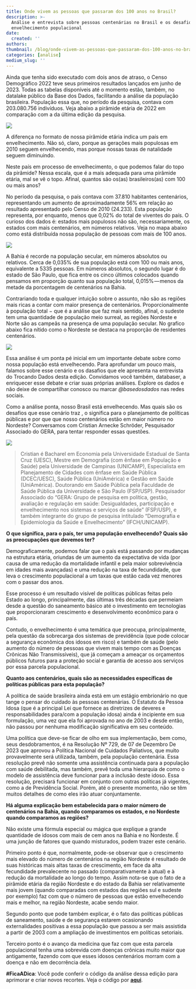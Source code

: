 ```yaml
---
title: Onde vivem as pessoas que passaram dos 100 anos no Brasil?
description: >-
  Análise e entrevista sobre pessoas centenárias no Brasil e os desafios do
  envelhecimento populacional
date:
  created: ''
authors:
thumbnail: /blog/onde-vivem-as-pessoas-que-passaram-dos-100-anos-no-brasil/image_0.png
categories: [analise]
medium_slug: ''
---
```

Ainda que tenha sido executado com dois anos de atraso, o Censo Demográfico 2022 teve seus primeiros resultados lançados em junho de 2023. Todas as tabelas disponíveis até o momento estão, também, no datalake público da Base dos Dados, facilitando a análise da população brasileira. População essa que, no período da pesquisa, contava com 203.080.756 indivíduos. Veja abaixo a pirâmide etária de 2022 em comparação com a da última edição da pesquisa.

<Image src="/blog/onde-vivem-as-pessoas-que-passaram-dos-100-anos-no-brasil/image_0.png"/>

A diferença no formato de nossa pirâmide etária indica um país em envelhecimento. Não só, claro, porque as gerações mais populosas em 2010 seguem envelhecendo, mas porque nossas taxas de natalidade seguem diminuindo.

Neste país em processo de envelhecimento, o que podemos falar do topo da pirâmide? Nessa escala, que é a mais adequada para uma pirâmide etária, mal se vê o topo. Afinal, quantos são os(as) brasileiros(as) com 100 ou mais anos?

No período da pesquisa, o país contava com 37.810 habitantes centenários, representando um aumento de aproximadamente 56% em relação ao resultado apresentado pelo Censo de 2010 (24.233). Esta população representa, por enquanto, menos que 0,02% do total de viventes do país. O curioso dos dados é: estados mais populosos não são, necessariamente, os estados com mais centenários, em números relativos. Veja no mapa abaixo como está distribuída nossa população de pessoas com mais de 100 anos.

<Image src="/blog/onde-vivem-as-pessoas-que-passaram-dos-100-anos-no-brasil/image_1.png"/>

A Bahia é recorde na população secular, em números absolutos ou relativos. Cerca de 0,035% de sua população está com 100 ou mais anos, equivalente a 5335 pessoas. Em números absolutos, o segundo lugar é do estado de São Paulo, que fica entre os cinco últimos colocados quando pensamos em proporção quanto sua população total, 0,015% — menos da metade da porcentagem de centenários na Bahia.

Contrariando toda e qualquer intuição sobre o assunto, não são as regiões mais ricas a contar com maior presença de centenários. Proporcionalmente à população total − que é a análise que faz mais sentido, afinal, o sudeste tem uma quantidade de população meio surreal, as regiões Nordeste e Norte são as campeãs na presença de uma população secular. No grafico abaixo fica nítido como o Nordeste se destaca na proporção de residentes centenários.

<Image src="/blog/onde-vivem-as-pessoas-que-passaram-dos-100-anos-no-brasil/image_2.png"/>

Essa análise é um ponta pé inicial em um importante debate sobre como nossa população está envelhecendo. Para aprofundar um pouco mais, falamos sobre esse cenário e os dasafios que ele apresenta na entrevista do Trocando Dados desta edição. Convidamos você também, databaser, a enriquecer esse debate e criar suas próprias análises. Explore os dados e não deixe de compartilhar conosco ou marcar *@basedosdados* nas redes sociais.

Como a análise ponta, nosso Brasil está envelhecendo. Mas quais são os desafios que esse cenário traz , o significa para o planejamento de políticas públicas e por que que nosso centenários estão em maior número no Nordeste? Conversamos com Cristian Arnecke Schröder, Pesquisador Associado do GERA, para tentar responder essas questões.

<Image src="/blog/onde-vivem-as-pessoas-que-passaram-dos-100-anos-no-brasil/image_3.png"/>

> Cristian é Bacharel em Economia pela Universidade Estadual de Santa Cruz (UESC), Mestre em Demografia (com ênfase em População e Saúde) pela Universidade de Campinas (UNICAMP), Especialista em Planejamento de Cidades com ênfase em Saúde Pública (DCEC/UESC), Saúde Pública (UniAmérica) e Gestão em Saúde (UniAmérica). Doutorando em Saúde Pública pela Faculdade de Saúde Pública da Universidade e São Paulo (FSP/USP). Pesquisador Associado do “GERA: Grupo de pesquisa em política, gestão, avaliação e regulação em saúde: Desigualdades, participação e envelhecimento nos sistemas e serviços de saúde” (FSP/USP), e também integrante do grupo de pesquisa intitulado “Demografia e Epidemiologia da Saúde e Envelhecimento” (IFCH/UNICAMP).

**O que significa, para o país, ter uma população envelhecendo? Quais são as preocupações que devemos ter?**

Demograficamente, podemos falar que o país está passando por mudanças na estrutura etária, oriundas de um aumento da expectativa de vida (por causa de uma redução da mortalidade infantil e pela maior sobrevivência em idades mais avançadas) e uma redução na taxa de fecundidade, que leva o crescimento populacional a um taxas que estão cada vez menores com o passar dos anos.

Esse processo é um resultado visível de políticas públicas feitas pelo Estado ao longo, principalmente, das últimas três décadas que permeiam desde a questão do saneamento básico até o investimento em tecnologias que proporcionaram crescimento e desenvolvimento econômico para o país.

Contudo, o envelhecimento é uma temática que preocupa, principalmente, pela questão da sobrecarga dos sistemas de previdência (que pode colocar a segurança econômica dos idosos em risco) e também de saúde (pelo aumento do número de pessoas que vivem mais tempo com as Doenças Crônicas Não Transmissíveis), que já começam a ameaçar os orçamentos públicos futuros para a proteção social e garantia de acesso aos serviços por essa parcela populacional.

**Quanto aos centenários, quais são as necessidades específicas de políticas públicas para esta população?**

A política de saúde brasileira ainda está em um estágio embrionário no que tange o pensar do cuidado às pessoas centenárias. O Estatuto da Pessoa Idosa (que é a principal Lei que fornece as diretrizes de deveres e responsabilidades para/com a população idosa) ainda é incipiente em sua formulação, uma vez que ela foi aprovada no ano de 2003 e desde então, não passou por nenhuma modificação significativa em seu conteúdo.

Uma política que deve-se ficar de olho em sua implementação, bem como, seus desdobramentos, é na Resolução Nº 729, de 07 de Dezembro De 2023 que aprovou a Política Nacional de Cuidados Paliativos, que muito provavelmente será utilizada, também, pela população centenária. Essa resolução prevê não somente uma assistência continuada para a população com saúde debilitada, mas também, prevê toda uma hierarquia de como o modelo de assistência deve funcionar para a inclusão deste idoso. Essa resolução, precisará funcionar em conjunto com outras políticas já vigentes, como a de Previdência Social. Porém, até o presente momento, não se têm muitos detalhes de como eles irão atuar conjuntamente.

**Há alguma explicação bem estabelecida para o maior número de centenários na Bahia, quando comparamos os estados, e no Nordeste quando comparamos as regiões?**

Não existe uma fórmula especial ou mágica que explique a grande quantidade de idosos com mais de cem anos na Bahia e no Nordeste. É uma junção de fatores que quando misturados, podem trazer este cenário.

Primeiro ponto é que, normalmente, pode-se observar que o crescimento mais elevado do número de centenários na região Nordeste é resultado de suas históricas mais altas taxas de crescimento, em face da alta fecundidade prevalecente no passado (comparativamente à atual) e à redução da mortalidade ao longo do tempo. Assim nota-se que o fato de a pirâmide etária da região Nordeste e do estado da Bahia ser relativamente mais jovem (quando comparadas com estados das regiões sul e sudeste por exemplo) faz com que o número de pessoas que estão envelhecendo mais e melhor, na região Nordeste, acabe sendo maior.

Segundo ponto que pode também explicar, é o fato das políticas públicas de saneamento, saúde e de segurança estarem ocasionando externalidades positivas a essa população que passou a ser mais assistida a partir de 2003 com a ampliação de investimentos em políticas setoriais.

Terceiro ponto é o avanço da medicina que faz com que esta parcela populacional tenha uma sobrevida com doenças crônicas muito maior que antigamente, fazendo com que esses idosos centenários morram com a doença e não em decorrência dela.

**#FicaADica**: Você pode conferir o código da análise dessa edição para aprimorar e criar novos recortes. Veja o código por [**aqui**](https://github.com/basedosdados/analises/blob/cc9f1cc092b5a07f247a3aae038d21dd9b4a135a/redes_sociais/br_ibge_censo_2022_centenarios.ipynb).

